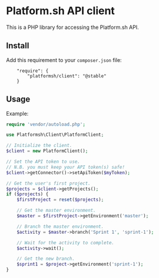 # Platform.sh API client

This is a PHP library for accessing the Platform.sh API.

## Install

Add this requirement to your `composer.json` file:
```
    "require": {
        "platformsh/client": "@stable"
    }
```

## Usage

Example:
```php
require 'vendor/autoload.php';

use Platformsh\Client\PlatformClient;

// Initialize the client.
$client = new PlatformClient();

// Set the API token to use.
// N.B. you must keep your API token(s) safe!
$client->getConnector()->setApiToken($myToken);

// Get the user's first project.
$projects = $client->getProjects();
if ($projects) {
    $firstProject = reset($projects);

    // Get the master environment.
    $master = $firstProject->getEnvironment('master');

    // Branch the master environment.
    $activity = $master->branch('Sprint 1', 'sprint-1');

    // Wait for the activity to complete.
    $activity->wait();

    // Get the new branch.
    $sprint1 = $project->getEnvironment('sprint-1');
}
```
